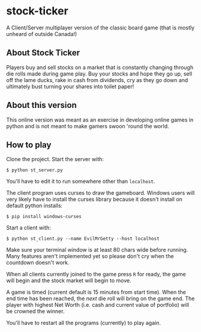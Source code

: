 # stock-ticker
A Client/Server multiplayer version of the classic board game (that is mostly unheard of outside Canada!)

## About Stock Ticker
Players buy and sell stocks on a market that is constantly changing through die rolls made during game play. 
Buy your stocks and hope they go up, sell off the lame ducks, rake in cash from dividends, cry as they go down and ultimately
bust turning your shares into toilet paper!

## About this version
This online version was meant as an exercise in developing online games in python and is not meant to make
gamers swoon 'round the world.

## How to play
Clone the project.  Start the server with:

    $ python st_server.py
    
You'll have to edit it to run somewhere other than `localhost`.

The client program uses curses to draw the gameboard. Windows users will very likely
have to install the curses library because it doesn't install on default python installs:

    $ pip install windows-curses

Start a client with:

    $ python st_client.py --name EvilMrGetty --host localhost

Make sure your terminal window is
at least 80 chars wide before running.  Many features aren't implemented yet so please don't 
cry when the countdown doesn't work.

When all clients currently joined to the game press `R` for ready, the game will begin 
and the stock market will begin to move.

A game is timed (current default is 15 minutes from start time).  When the end time has been
reached, the *next* die roll will bring on the game end.  The player with highest Net Worth (i.e.
cash and current value of portfolio) will be crowned the winner.  

You'll have to restart all the programs (currently) to play again.
